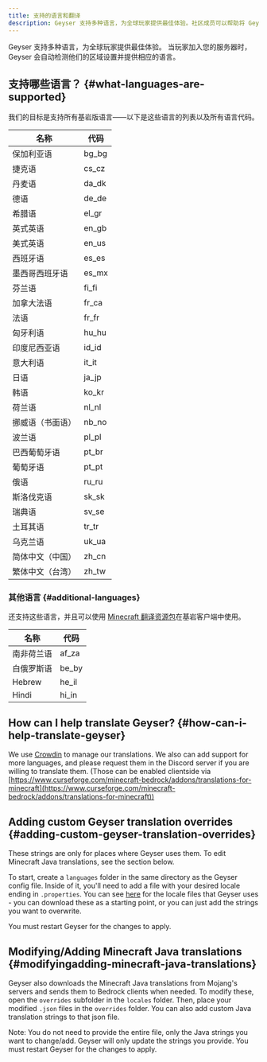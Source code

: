 ```yaml
---
title: 支持的语言和翻译
description: Geyser 支持多种语言，为全球玩家提供最佳体验。社区成员可以帮助将 Geyser 翻译成更多语言。
---
```


Geyser 支持多种语言，为全球玩家提供最佳体验。
当玩家加入您的服务器时，Geyser 会自动检测他们的区域设置并提供相应的语言。

## 支持哪些语言？ {#what-languages-are-supported}
我们的目标是支持所有基岩版语言——以下是这些语言的列表以及所有语言代码。

| 名称 | 代码 |
|---|---|
| 保加利亚语 | bg_bg |
| 捷克语 | cs_cz |
| 丹麦语 | da_dk |
| 德语 | de_de |
| 希腊语 | el_gr |
| 英式英语 | en_gb |
| 美式英语 | en_us |
| 西班牙语 | es_es |
| 墨西哥西班牙语 | es_mx |
| 芬兰语 | fi_fi |
| 加拿大法语 | fr_ca |
| 法语 | fr_fr |
| 匈牙利语 | hu_hu |
| 印度尼西亚语 | id_id |
| 意大利语 | it_it |
| 日语 | ja_jp |
| 韩语 | ko_kr |
| 荷兰语 | nl_nl |
| 挪威语（书面语） | nb_no |
| 波兰语 | pl_pl |
| 巴西葡萄牙语 | pt_br |
| 葡萄牙语 | pt_pt |
| 俄语 | ru_ru |
| 斯洛伐克语 | sk_sk |
| 瑞典语 | sv_se |
| 土耳其语 | tr_tr |
| 乌克兰语 | uk_ua |
| 简体中文（中国） | zh_cn |
| 繁体中文（台湾） | zh_tw |

### 其他语言 {#additional-languages}
还支持这些语言，并且可以使用 [Minecraft 翻译资源包](https://www.curseforge.com/minecraft-bedrock/addons/translations-for-minecraft)在基岩客户端中使用。

| 名称 | 代码 |
|---|---|
| 南非荷兰语 | af_za |
| 白俄罗斯语 | be_by |
| Hebrew              | he_il |
| Hindi               | hi_in |

## How can I help translate Geyser? {#how-can-i-help-translate-geyser}
We use [Crowdin](https://crowdin.com/project/geyser) to manage our translations.
We also can add support for more languages, and please request them in the Discord server if you are willing to translate them.
(Those can be enabled clientside via [https://www.curseforge.com/minecraft-bedrock/addons/translations-for-minecraft](https://www.curseforge.com/minecraft-bedrock/addons/translations-for-minecraft))

## Adding custom Geyser translation overrides {#adding-custom-geyser-translation-overrides}
These strings are only for places where Geyser uses them. To edit Minecraft Java translations, see the section below.

To start, create a `languages` folder in the same directory as the Geyser config file.
Inside of it, you'll need to add a file with your desired locale ending in `.properties`. You can see
[here](https://github.com/GeyserMC/languages/tree/master/texts) for the locale files that Geyser uses - 
you can download these as a starting point, or you can just add the strings you want to overwrite. 

You must restart Geyser for the changes to apply.

## Modifying/Adding Minecraft Java translations {#modifyingadding-minecraft-java-translations}
Geyser also downloads the Minecraft Java translations from Mojang's servers and sends them to Bedrock clients when needed.
To modify these, open the `overrides` subfolder in the `locales` folder. Then, place your modified `.json` files in the `overrides` folder.
You can also add custom Java translation strings to that json file.

Note: You do not need to provide the entire file, only the Java strings you want to change/add. Geyser will only update the strings you provide.
You must restart Geyser for the changes to apply.
